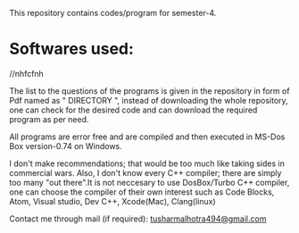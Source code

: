 This repository contains codes/program for semester-4.

# Softwares used:
//nhfcfnh 

The list to the questions of the programs is given in the repository in form of Pdf named as " DIRECTORY ", instead of downloading the whole repository, one can check for the desired code and can download the required program as per need.

All programs are error free and are compiled and then executed in MS-Dos Box version-0.74 on Windows.

I don't make recommendations; that would be too much like taking sides in commercial wars. Also, I don't know every C++ compiler; there are simply too many "out there".It is not neccesary to use DosBox/Turbo C++ compiler, one can choose the compiler of their own interest such as Code Blocks, Atom, Visual studio, Dev C++, Xcode(Mac), Clang(linux)

Contact me through mail (if required): tusharmalhotra494@gmail.com
